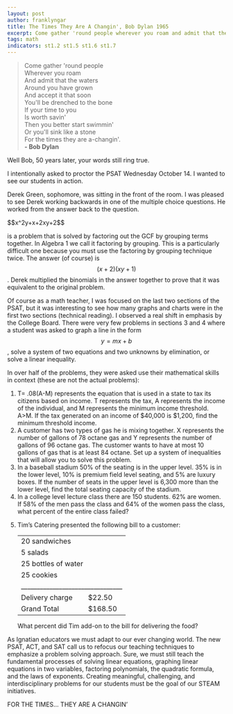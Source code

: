 ```yaml
---
layout: post
author: franklyngar
title: The Times They Are A Changin', Bob Dylan 1965
excerpt: Come gather 'round people wherever you roam and admit that the waters around you have grown and accept it that soon you'll be drenched to the bone if your time to you is worth savin' then you better start swimmin' or you'll sink like a stone for the times they are a-changin'. - Bob Dylan
tags: math
indicators: st1.2 st1.5 st1.6 st1.7
---
```

<blockquote>Come gather 'round people
<br>Wherever you roam
<br>And admit that the waters
<br>Around you have grown
<br>And accept it that soon
<br>You'll be drenched to the bone
<br>If your time to you
<br>Is worth savin'
<br>Then you better start swimmin'
<br>Or you'll sink like a stone
<br>For the times they are a-changin'.
<br><strong> - Bob Dylan</strong></blockquote>

Well Bob, 50 years later, your words still ring true.

I intentionally asked to proctor the PSAT Wednesday October 14.  I wanted to see our students in action.

Derek Green, sophomore, was sitting in the front of the room.  I was pleased to see Derek working backwards in one of the multiple choice questions.  He worked from the answer back to the question.

<p class="text-center">$$x^2y+x+2xy+2$$</p>

is a problem that is solved by factoring out the GCF by grouping terms together.  In Algebra 1 we call it factoring by grouping.  This is a particularly difficult one because you must use the factoring by grouping technique twice.
The answer (of course) is $$(x+2)(xy+1)$$.  Derek multiplied the binomials in the answer together to prove that it was equivalent to the original problem.

Of course as a math teacher, I was focused on the last two sections of the PSAT, but it was interesting to see how many graphs and charts were in the first two sections (technical reading).  I observed a real shift in emphasis by the College Board.  There were very few problems in sections 3 and 4 where a student was asked to graph a line in the form $$y=mx+b$$, solve a system of two equations and two unknowns by elimination, or solve a linear inequality.

In over half of the problems, they were asked use their mathematical skills in context (these are not the actual problems): 

<ol class="margin-bottom-list">
  <li>T= .08(A-M) represents the equation that is used in a state to tax its citizens based on income.  T represents the tax, A represents the income of the individual, and M represents the minimum income threshold.  A>M.  If the tax generated on an income of $40,000 is $1,200, find the minimum threshold income.</li>
  <li>A customer has two types of gas he is mixing together.  X represents the number of gallons of 78 octane gas and Y represents the number of gallons of 96 octane gas.  The customer wants to have at most 10 gallons of gas that is at least 84 octane.  Set up a system of inequalities that will allow you to solve this problem.</li>
  <li>In a baseball stadium 50% of the seating is in the upper level.  35% is in the lower level, 10% is premium field level seating, and 5% are luxury boxes.  If the number of seats in the upper level is 6,300 more than the lower level, find the total seating capacity of the stadium.</li>
  <li>In a college level lecture class there are 150 students.  62% are women.  If 58% of the men pass the class and 64% of the women pass the class, what percent of the entire class failed? </li>
  <li><p>Tim’s Catering presented the following bill to a customer:</p>
    <table>
      <tr>
        <td colspan="2">20 sandwiches</td>
      </tr>
      <tr>
        <td colspan="2">5 salads</td>
      </tr>
      <tr>
        <td colspan="2">25 bottles of water</td>
      </tr>
      <tr>
        <td colspan="2">25 cookies</td>
      </tr>
      <tr>
        <td colspan="2">________________________________</td>
      </tr>
      <tr>
        <td>Delivery charge</td><td>$22.50</td>
      </tr>
      <tr>
        <td>Grand Total</td><td>$168.50</td>
      </tr>      
    </table>
    <p>What percent did Tim add-on to the bill for delivering the food?</p>
  </li>
</ol>

As Ignatian educators we must adapt to our ever changing world.  The new PSAT, ACT, and SAT call us to refocus our teaching techniques to emphasize a problem solving approach.  Sure, we must still teach the fundamental processes of solving linear equations, graphing linear equations in two variables, factoring polynomials, the quadratic formula, and the laws of exponents.    Creating meaningful, challenging, and interdisciplinary problems for our students must be the goal of our STEAM initiatives.

FOR THE TIMES… THEY ARE A CHANGIN’
